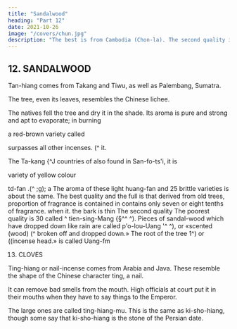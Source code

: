 ```yaml
---
title: "Sandalwood"
heading: "Part 12"
date: 2021-10-26
image: "/covers/chun.jpg"
description: "The best is from Cambodia (Chon-la). The second quality is from South Vietnam (Champa)"
---
```




## 12. SANDALWOOD

Tan-hiang comes from Takang and Tiwu, as well as Palembang, Sumatra. 

The tree, even its leaves, resembles the Chinese lichee. 

The natives fell the tree and dry it in the shade. Its aroma is pure and strong and apt to evaporate; in burning

a red-brown variety
called

surpasses all other incenses.
(^
it.

The
Ta-kang {^J
countries of 
also found in San-fo-ts'i,
it is

variety of yellow colour

td-fan .(^ ;g); a
The aroma of these
light
huang-fan
and
25
brittle
varieties is about
the same.
The best quality
and the
full
is
that derived from old trees,
proportion of fragrance
is
contained in
contains only seven or eight tenths of fragrance.
when
it.
the bark
is
thin
The second quality
The poorest quality
is
30
called
^
tien-sing-Mang {§^^
^). Pieces of sandal-wood which have dropped
down like rain are called p'o-lou-Uang
'^ ^), or «scented (wood)
(^
broken
off
and dropped down.» The root of the tree
1^) or ((incense head.»
is called
Uang-fm

<!-- Note.
In Chinese Buddhist worirs sandal-wood is
called clian (or chon)-f an (tfe [or
transcribing the Sanskrit word chandana; fan, the name
now in general use in Ch^a, is
,
f
6 of Pa-lai
^7^;'
/^-L^^'iSr^'^- Y'^"'"''
^) m Southern
Ta-kang,

as a product
Ta-kang and Ti-wu are mentkTned'among the dependen-
cies of Java.
which our author says (supra, p. 84) was an island, remains
unidentified;

Schlegel has suggested (see supra, p. 86) that Ta-kang is
the old name of Samarang. Ti-wu, in
India.

Cantonese Tai-mat, is the island of Timor, elsewhere called Ti-mon.
In the first part of his work
our author has told us that sandal-wood was also a product of
T'i6n-chu (western coast of India),
10 and of the Malay Peninsula, and that Ts'ong-pa (Zanguebar) produced yellow
sandal-wood.
On this
latter point, see supra, p. 127, n. 4.
The Ku-kin-chu ("^
{^
which quotes the
tsl-mei-mu
^
TJ^v),
^ >^
mentions red sandal-wood, which
2,2)
as a product of
Fu-nan
(Siam).
T"u-king-p5n-ts'au to the effect that a
15 in the valleys of the Tang-tzi and of the Huai-ho.
Crawfurd,
Hist. Indian Archipelago,
I,
it
calls
Ui-fan and
Conf. POn-ts'au-kang-mu, 84,85-S8»,
fan
tree,
but with odorless wood, grew
519, says, regarding sandal-wood, that «from Java
and Madura eastward it is scattered in small quantities throughout the different islands, improving
in quality and quantity as we move to the east, until we reach Timur, where the best and
largest
supply occurs. In the language of Timur sandal-wood is called Aikameml, and in that of
20 Amboyna Ayasru. In the western countries, where it either does not exist at all, or exists in
small quantities and of bad quality, it is universally known by the Sanskrit name Chandana.n In
another passage (III, 421) he says «the sandal-wood of the Indian Islands is considered inferior
to that of
Malabar. -->


13. CLOVES

Ting-hiang or nail-incense comes from Arabia and Java. These resemble the shape of the Chinese character ting, a nail. 

It can remove bad smells from the mouth. High officials at court put it in their mouths when they have to say things to the Emperor. 

The large ones are called ting-hiang-mu. This is the same as ki-sho-hiang, though some say that ki-sho-hiang is the stone of the Persian date.

<!-- Note.
•35
In the
first
part of this work,
duct of Eastern Java and of
its
Chau
has stated (supra, pp. 77, 84) that cloves were a pro-
dependencies, the same region which produced sandal-wood, in
other words the Moluccas. He refers also to the trade in cloves in Ceylon and in Malabar, whither
they were brought by foreign traders (Fan-sJiang). Our author was, therefore, better informed
on this subject than Marco Polo who, though stating in one passage (II, 254) that they were a
of Java, adds in another (II, 289) that they grew also on the island of Necuveran (Nico-
bar Islands). Ibn Batuta, Voyages, IV, 243, confounded the cinnamon and the nutmeg-tree
40 product
14210
11,13-14
NUTMEGS.
with cloves.
De Candolle,
Origine des plantes cultivees, 128, thinks that cloves, a product of
the Caryophyllus aromaticus, Linnfi, are indigenous to the Molucca Islands. See
Heyd,
du
Hist,
Commerce, H, 603—607, and Crawfnrd, History Malay Archipel., I, 494.
In the Chinese Customs Tariff of the present day we find mu-ting-hiang, «mother-cloves»,
answering to the ting-hiang-mu of our
The Su-ch'5n-liang-fang
text.
says that M-sho-hiang (achicken-tongue incensea)
day the name
^^ ^^
(||Hj
ting-hiang-mu, but,
is
it
JJ)
likewise applied to a substance found in ju-hiang (frankincense), and which
is
of the size of a sJian-cTiu-yu
/
ijj
^^
Cornus
when
officinalis);
^
^'''
adds, «at the present
cut out
it is
is
like a per-
simmon seed; it is tasteless.)) According to the P6n-ts'au-kang-mu(34,82*)K-sM-femw^ is the female,
and ting-hiang the male, clove. The Nan-fang-ts'au-mu-chuang (2,s, and supra p. 205, note 2) says 10
that M-sho-hiang
is
the ripe and aromatic fruit of the mi-hiang, or eagle-wood tree, of China.
The Chinese name here given the
ccthousand year tsaun, was
or
date, ts'ien-nien-tsaw,
on reaching China, and on
account of their resemblance to the tsau or common jujube (Zizyphus vulgaris. Lam.), which is
indigenous to China. Yu-yang-tsa-tsu, 18,9*, the earliest work we have seen describing the date, 15
evidently used on account of the
calls it Po-ss'i-tsau,
i. e.,
hardness of the
stony
((Persian tsau»,
and says that in Persian
Arabic, hhurma). In the T'ang-shu, 221B,is*,
Pon-ts'au,
81,21'',
dates
we
name
find the
gives also the form k'u-lu-ma
(^
^
it is
written
^).
called h'u-mang
hu-mang
(^||
(^g
^),
See also Ling-piau-lU-i,
^p
and the
2,4^'.
14.
NUTMEGS mmm)'
20
J6u-t6u-¥6u are brought from the foreign tribes in the depths of the
islands of
juniper
Huang-ma-chu and Niu-lun (^
(^j^^),
|Ij^).
The
tree resembles the Chinese
'
and attains a height of upwards of an hundred
and branches, with the
under which forty or
foliage, present the
fifty
men may
appearance of a large shady roof
find protection.
When
^)
as tou-k'du-hua
nut;
when
(^
the shell
preserved in ashes
is
^
the blossoms open 25
the article now
:^). The fruit (nut) resembles the fei-f£ (^^
in the spring they are taken off and dried in the sun; this
known
trunk
feet. Its
is
removed the pulp can be kept a long time,
(^). According
to
the P6n-ts'au
its
if
properties are
warming.
30
Note.
Huang-ma-chu and Niu-lun were dependencies of Java
Moluccas, in which islands the nutmeg (Myristica fragrans)
des plantes cultivees, 336,
original
home
Crawfurd,
of the nutmeg-tree is
op.
still
cit., I,
505.
Heyd,
(supra, p. 83),
indigenous.
is
Hist,
presumably
De Candolle,
du Commerce,
II,
in the
Origine
644, says the
doubtful.'
In the early part of the eighth century Ch'on Ts'ang-k'i
35
(
^^
^§5 SS),
in his Pon-ts'au-
""^^ ^^^ ^^^^ Chinese author to ieacrihe jou-t6u-k'6u, which he states
(2fc ^S.
^fi)'
was brought to China from foreign countries, where it was called Jcia-M-lo (^p ;tpj Hfl),
probably intended for Icakulah (AlSLs), which is the Arabic name for cardamom. Bretschneider,
Bot. Sinic, III, 123, 124. The nutmeg-tree must have been imported from its original habitat 40
into the province of Kuang-tung somewhere between the time of Ch'on Ts'ang-k'i and the end of
the eleventh century, for we find it mentioned in Su Sung's (^k ^S) work, entitled T'u-king-
pon-ts'au
^^^^ ^^^ ^^^ee was cultivated in'Ling-nan. «The buds and flowers,
.2J5k .^))
he says, grow in the spring; the fruit resembles the cardamom, but it is round and smaller, the
shi-i
f^
(^ ^^shell
darker brown, sticking closer to the
pulp has an acrid taste.
nutmeg, which he calls
Tou-lcoA-hua
5
211
LAKA-WOOD.
11,14-15
is
The crop
is
puljj
and thinner than that of the cardamom. The
gathered in the sixth moon.»
aCantonese nutmega.
Su
He
gives an illustration of a
died in A. D. 1101, according to Sung-shi, 340,30.
mace, the arillus of the nutmeg. Cr a wfurd, op.
cit.,
1,506.
The
fei-tg'i is
seems that the name was applied to that nut at the time
our author wrote. Bretschneider, Bot. Sinic, III, 429, and Hanbury, Science papers, 233.
We translate hui by ttashesn and not «lime» on the strength of a passage in the Chong-lei
now the hazel nut
pon-ts'au
(torreya nucifera);
(g^ ^§
it
Q.),9,32,inwhichLei-kung(^^
^?|j
.^
fifth
century A. D.) says with
regard to the nutmeg= «when it is to be used glutinous rice is powdered and soaked in boiling
10 water, after which the nut is wrapped in it and baked in hot ashes until the rice coating has
turned brown. The rice is then remoTed and the nut is fit for use. The use of copper vessels is
The correct translation may be, ^however, «lime)), for Crawfurd (op. cit., I, 509)
says that in the process of curing nutmegs they are adipped twice or thrice in lime-water, or
to be avoided.))
made of fine shells, which is supposed to secure them
The Pon-ts'au referred to, the chief botanical work
A. D. 1108. See Bretschneider, Botanicon Sinicum, I, 47.
rather a thick mixture of lime and water,
15 from the depredations of insects and worms.»
of the
Sung dynasty, was compiled
in -->